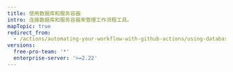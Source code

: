 ```yaml
---
title: 使用数据库和服务容器
intro: 连接数据库和服务容器来管理工作流程工具。
mapTopic: true
redirect_from:
  - /actions/automating-your-workflow-with-github-actions/using-databases-and-services
versions:
  free-pro-team: '*'
  enterprise-server: '>=2.22'
---
```


